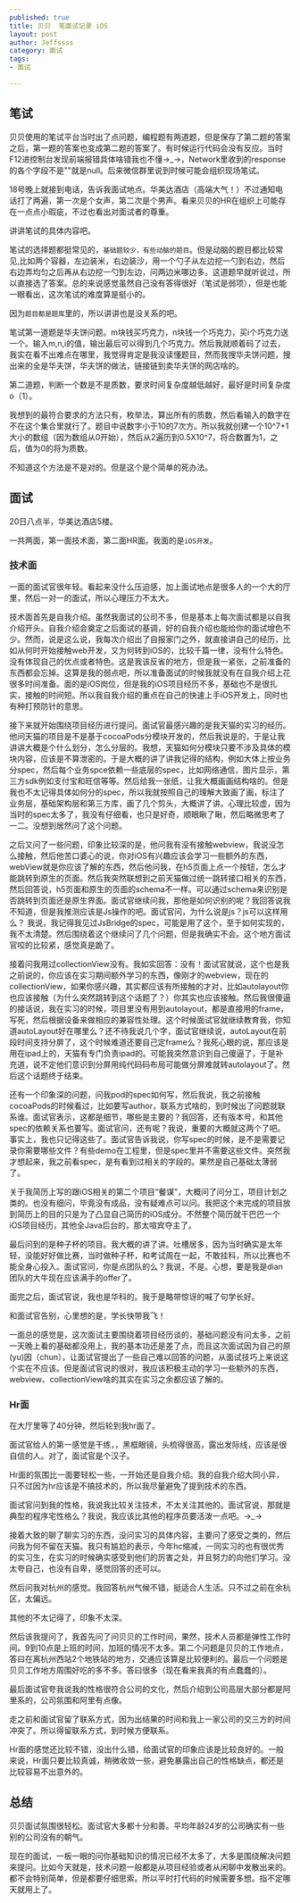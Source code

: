 ```yaml
---
published: true
title: 贝贝  笔面试记录 iOS
layout: post
author: Jeffssss 
category: 面试
tags:
- 面试

---
```





## 笔试

贝贝使用的笔试平台当时出了点问题，编程题有两道题，但是保存了第二题的答案之后，第一题的答案也变成第二题的答案了。有时候运行代码会没有反应。当时F12进控制台发现前端报错具体啥错我也不懂→_→，Network里收到的response的各个字段不是""就是null。后来微信群里说到时候可能会组织现场笔试。

18号晚上就接到电话，告诉我面试地点。华美达酒店（高端大气！）不过通知电话打了两遍，第一次是个女声，第二次是个男声。看来贝贝的HR在组织上可能存在一点点小瑕疵，不过也看出对面试者的尊重。

讲讲笔试的具体内容吧。

笔试的选择题都挺常见的，`基础题较少，有些动脑的题目`。但是动脑的题目都比较常见,比如两个容器，左边装米，右边装沙，用一个勺子从左边挖一勺到右边，然后右边弄均匀之后再从右边挖一勺到左边，问两边米哪边多。这道题早就听说过，所以直接选了答案。总的来说感觉虽然自己没有答得很好（笔试是弱项），但是也能一眼看出，这次笔试的难度算是挺小的。

因为`题目都是题库`里的，所以讲讲也是没关系的吧。

笔试第一道题是华夫饼问题。m块钱买巧克力，n块钱一个巧克力，买i个巧克力送一个。输入m,n,i的值，输出最后可以得到几个巧克力。然后我就顺着码了过去，我实在看不出难点在哪里，我觉得肯定是我没读懂题目，然而我搜华夫饼问题，搜出来的全是华夫饼，华夫饼的做法，链接链到卖华夫饼的网店啥的。

第二道题，判断一个数是不是质数，要求时间复杂度越低越好，最好是时间复杂度o（1）。

我想到的最符合要求的方法只有，枚举法，算出所有的质数，然后看输入的数字在不在这个集合里就行了。题目中说数字小于10的7次方。所以我就创建一个10^7+1大小的数组（因为数组从0开始），然后从2遍历到0.5X10^7，将合数置为1，之后，值为0的将为质数。

不知道这个方法是不是对的。但是这个是个简单的死办法。

## 面试

20日八点半，华美达酒店5楼。

一共两面，第一面技术面，第二面HR面。我面的是`iOS开发`。

### 技术面

一面的面试官很年轻。看起来没什么压迫感，加上面试地点是很多人的一个大的厅里，然后一对一的面试，所以心理压力不太大。

技术面首先是自我介绍。虽然我面试的公司不多，但是基本上每次面试都是以自我介绍开头。自我介绍会奠定之后面试的基调，好的自我介绍也能给你的面试增色不少。然而，说是这么说，我每次介绍出了自报家门之外，就直接讲自己的经历，比如从何时开始接触web开发，又为何转到iOS的，比较千篇一律，没有什么特色。没有体现自己的优点或者特色。这是我该反省的地方，但是我一紧张，之前准备的东西都会忘掉。这算是我的弱点吧，所以准备面试的时候我就没有在自我介绍上花很多时间准备。面的是iOS岗位，但是我的iOS项目经历不多，基础也不是很扎实，接触的时间短。所以我自我介绍的重点在自己的快速上手iOS开发上，同时也有种打预防针的意思。

接下来就开始围绕项目经历进行提问。面试官最感兴趣的是我天猫的实习的经历。他问天猫的项目是不是基于cocoaPods分模块开发的，然后我说是的，于是让我讲讲大概是个什么划分，怎么分层的。我想，天猫如何分模块只要不涉及具体的模块内容，应该是不算泄密的。于是大概的讲了讲我记得的结构，例如大体上按业务分spec，然后每个业务spce依赖一些底层的spec，比如网络通信，图片显示，第三方sdk例如支付宝和旺信等等。然后给我一张纸，让我大概画画结构啥的。但是我也不太记得具体如何分的spec，所以我就按照自己的理解大致画了画，标注了业务层，基础架构层和第三方库，画了几个剪头，大概讲了讲。心理比较虚，因为当时的spec太多了，我没有仔细看，也只是好奇，顺眼瞅了瞅，然后略微思考了一二。没想到居然问了这个问题。

之后又问了一些问题，印象比较深的是，他问我有没有接触webview，我说没怎么接触，然后他苦口婆心的说，你对iOS有兴趣应该会学习一些额外的东西，webView就是你应该了解的东西，然后他问我，在h5页面上点一个按钮，怎么才能跳转到原生的页面。然后我突然联想到之前天猫做过统一跳转接口相关的东西，然后回答说，h5页面和原生的页面的schema不一样。可以通过schema来识别是否跳转到页面还是原生界面。面试官继续问我，那他是如何识别的呢？我回答说我不知道，但是我推测应该是Js操作的吧。面试官问，为什么说是js？js可以这样用么？ 我说，我记得我见过JsBridge的spec，可能是用了这个，至于如何实现的，我不太清楚。然后围绕着这个继续问了几个问题，但是我确实不会。这个地方面试官咬的比较紧，感觉真是跪了。

接着问我用过collectionView没有。我如实回答：没有！面试官就说，这个也是我之前说的，你应该在实习期间额外学习的东西，像刚才的webview，现在的collectionView，如果你感兴趣，其实都应该有所接触的才对，比如autolayout你也应该接触（为什么突然跳转到这个话题了？）你其实也应该接触。然后我很傻逼的接话说，我在实习的时候，项目里没有用到autolayout，都是直接用的frame，写死，然后根据设备来做相应的兼容性处理。这个时候面试官就继续教育我，你知道autoLayout好在哪里么？还不待我说几个字，面试官继续说，autoLayout在前段时间支持分屏了，这个时候难道还要自己定frame么？我死心眼的说，那应该是用在ipad上的，天猫有专门负责ipad的。可能我突然意识到自己傻逼了，于是补充道，说不定他们意识到分屏用纯代码码布局可能做分屏难就转autolayout了。然后这个话题终于结束。

还有一个印象深的问题，问我pod的spec如何写，然后我说，我之前接触cocoaPods的时候看过，比如要写author，联系方式啥的，到时候出了问题就联系谁。面试官表示，这都是细节，哪些是主要的？我回答，还有版本号，和其他spec的依赖关系也要写。面试官问，还有呢？我说，重要的大概就这两个了吧。事实上，我也只记得这些了。面试官告诉我说，你写spec的时候，是不是需要记录你需要哪些文件？有些demo在工程里，但是spec里并不需要这些文件。突然我才想起来，我之前看spec，是有看到过相关的字段的。果然是自己基础太薄弱了。

关于我简历上写的跟iOS相关的第二个项目“餐谋”，大概问了问分工，项目计划之类的。也没有细问，毕竟没有成品，没有疑难点可以问。我把这个未完成的项目放到简历上的目的只是为了凸显自己简历的iOS成分。不然整个简历就干巴巴一个iOS项目经历，其他全Java后台的，那太喧宾夺主了。

最后问到的是种子杯的项目。我大概的讲了讲。吐槽居多，因为当时确实是太年轻，没能好好做比赛，当时做种子杯，和考试周在一起，不敢挂科，所以比赛也不能全身心投入。面试官问，你是点团队的么？我说，不是。心想，要是我是dian团队的大牛现在应该满手的offer了。

面完之后，面试官说，我也是华科的。我于是略带惊讶的喊了句学长好。

和面试官告别，心里想的是，学长快带我飞！

一面总的感觉是，这次面试主要围绕着项目经历谈的，基础问题没有问太多，之前一天晚上看的基础都没用上，我的基本功还是差了点，而且这次面试因为自己的原(yu)因（chun），让面试官提出了一些自己难以回答的问题，从面试技巧上来说这个实在不应该。但是面试官说的很对，我应该积极主动的学习一些额外的东西，webview、collectionView啥的其实在实习之余都应该了解的。


### Hr面

在大厅里等了40分钟，然后轮到我hr面了。

面试官给人的第一感觉是干练，，黑框眼镜，头梳得很高，露出发际线，应该是很自信的人。对了，面试官是个汉子。

Hr面的氛围比一面要轻松一些，一开始还是自我介绍。我的自我介绍大同小异，只不过因为hr应该是不搞技术的，所以我尽量避免了提到技术的东西。

面试官问到我的性格，我说我比较关注技术，不太关注其他的。面试官说，那就是典型的程序宅性格么？我说，我应该比其他的程序员要活泼一点吧。→_→ 

接着大致的聊了聊实习的东西，没问实习的具体内容，主要问了感受之类的，然后问我为何不留在天猫。我只有尴尬的表示，今年hc缩减，一同实习的也有很优秀的实习生，在实习的时候确实感受到他们的厉害之处，并且努力的向他们学习。没太夸自己，也没有自卑，感觉回答的还可以。

然后问我对杭州的感觉。我回答杭州气候不错，挺适合人生活。只不过之前在余杭区，太偏远。

其他的不太记得了，印象不太深。

然后该我提问了，我首先问了问贝贝的工作时间，果然，技术人员都是弹性工作时间。9到10点是上班的时间，加班的情况不太多。第二个问题是贝贝的工作地点，答曰在离杭州西站2个地铁站的地方，交通应该算是比较便利的。最后一个问题是贝贝工作地方周围好吃的多不多。答曰很多（现在看来我真的有点蠢蠢的）。

最后面试官夸我说我的性格很符合公司的文化，然后介绍到公司高层大部分都是阿里系的，公司氛围和阿里有点像。


走之前和面试官留了联系方式，因为出结果的时间和我上一家公司的交三方的时间冲突了。所以得留联系方式，到时候方便联系。

Hr面的感觉还比较不错，没出什么错，给面试官的印象应该是比较良好的。一般来说，Hr面只要比较真诚，稍微收敛一些，避免暴露出自己的性格缺点，都还是比较容易不出意外的。

## 总结

贝贝面试氛围很轻松。面试官大多都十分和善。平均年龄24岁的公司确实有一些别的公司没有的朝气。

现在的面试，一板一眼的问你基础知识的情况已经不太多了，大多是围绕解决问题来提问。比如今天就是，技术问题一般都是从项目经验或者从闲聊中发散出来的。都不会特别简单，但是都要仔细思索。所以平时打代码的时候需要多想。指不定哪天就用上了。